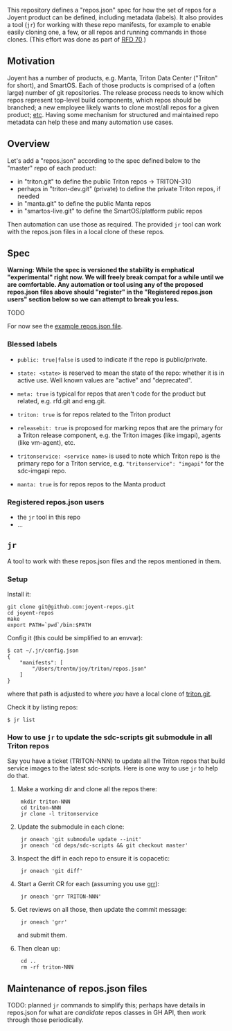 This repository defines a "repos.json" spec for how the set of repos for a
Joyent product can be defined, including metadata (labels). It also provides a
tool (`jr`) for working with these repo manifests, for example to enable easily
cloning one, a few, or all repos and running commands in those clones.
(This effort was done as part of [RFD
70](https://github.com/joyent/rfd/blob/master/rfd/0070/README.md).)


## Motivation

Joyent has a number of products, e.g. Manta, Triton Data Center ("Triton" for
short), and SmartOS. Each of those products is comprised of a (often large)
number of git repositories. The release process needs to know which repos
represent top-level build components, which repos should be branched; a new
employee likely wants to clone most/all repos for a given product;
[etc](https://github.com/joyent/rfd/blob/master/rfd/0070/README.md#use-cases-for-metadata).
Having some mechanism for structured and maintained repo metadata can help these
and many automation use cases.


## Overview

Let's add a "repos.json" according to the spec defined below to the "master"
repo of each product:

- in "triton.git" to define the public Triton repos -> TRITON-310
- perhaps in "triton-dev.git" (private) to define the private Triton repos, if
  needed
- in "manta.git" to define the public Manta repos
- in "smartos-live.git" to define the SmartOS/platform public repos

Then automation can use those as required. The provided `jr` tool can work
with the repos.json files in a local clone of these repos.


## Spec

**Warning: While the spec is versioned the stability is emphatical
"experimental" right now. We will freely break compat for a while until we are
comfortable. Any automation or tool using any of the proposed repos.json files
above should "register" in the "Registered repos.json users" section below so
we can attempt to break you less.**

TODO

For now see the [example repos.json file](./examples/sample-repos.json).

### Blessed labels

- `public: true|false` is used to indicate if the repo is public/private.
- `state: <state>` is reserved to mean the state of the repo: whether it is
  in active use. Well known values are "active" and "deprecated".
- `meta: true` is typical for repos that aren't code for the product but
  related, e.g. rfd.git and eng.git.

- `triton: true` is for repos related to the Triton product
- `releasebit: true` is proposed for marking repos that are the primary
  for a Triton release component, e.g. the Triton images (like imgapi),
  agents (like vm-agent), etc.
- `tritonservice: <service name>` is used to note which Triton repo is the
  primary repo for a Triton service, e.g. `"tritonservice": "imgapi"` for
  the sdc-imgapi repo.

- `manta: true` is for repos repos to the Manta product


### Registered repos.json users

- the `jr` tool in this repo
- ...


## `jr`

A tool to work with these repos.json files and the repos mentioned in them.

### Setup

Install it:

    git clone git@github.com:joyent-repos.git
    cd joyent-repos
    make
    export PATH=`pwd`/bin:$PATH

Config it (this could be simplified to an envvar):

    $ cat ~/.jr/config.json
    {
        "manifests": [
            "/Users/trentm/joy/triton/repos.json"
        ]
    }

where that path is adjusted to where *you* have a local clone of
[triton.git](https://github.com/joyent/triton).

Check it by listing repos:

    $ jr list

### How to use `jr` to update the sdc-scripts git submodule in all Triton repos

Say you have a ticket (TRITON-NNN) to update all the Triton repos that build
service images to the latest sdc-scripts. Here is one way to use `jr` to
help do that.

1. Make a working dir and clone all the repos there:

        mkdir triton-NNN
        cd triton-NNN
        jr clone -l tritonservice

2. Update the submodule in each clone:

        jr oneach 'git submodule update --init'
        jr oneach 'cd deps/sdc-scripts && git checkout master'

3. Inspect the diff in each repo to ensure it is copacetic:

        jr oneach 'git diff'

4. Start a Gerrit CR for each (assuming you use [grr](https://github.com/joyent/grr)):

        jr oneach 'grr TRITON-NNN'

5. Get reviews on all those, then update the commit message:

        jr oneach 'grr'

    and submit them.

6. Then clean up:

        cd ..
        rm -rf triton-NNN


## Maintenance of repos.json files

TODO: planned `jr` commands to simplify this; perhaps have details in repos.json
for what are *candidate* repos classes in GH API, then work through those
periodically.

